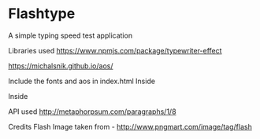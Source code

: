 # Flashtype

A simple typing speed test application

Libraries used
https://www.npmjs.com/package/typewriter-effect

https://michalsnik.github.io/aos/

Include the fonts and aos in index.html
Inside

<link rel="preconnect" href="https://fonts.gstatic.com">
<link href="https://fonts.googleapis.com/css2?family=Bangers&display=swap" rel="stylesheet">
<link href="https://fonts.googleapis.com/css2?family=Poppins:wght@200;400;600&display=swap" rel="stylesheet">
<link rel="stylesheet" href="https://unpkg.com/aos@next/dist/aos.css" />
Inside

<script src="https://unpkg.com/aos@next/dist/aos.js"></script>
<script>
  AOS.init();
</script>

API used
http://metaphorpsum.com/paragraphs/1/8

Credits
Flash Image taken from - http://www.pngmart.com/image/tag/flash
